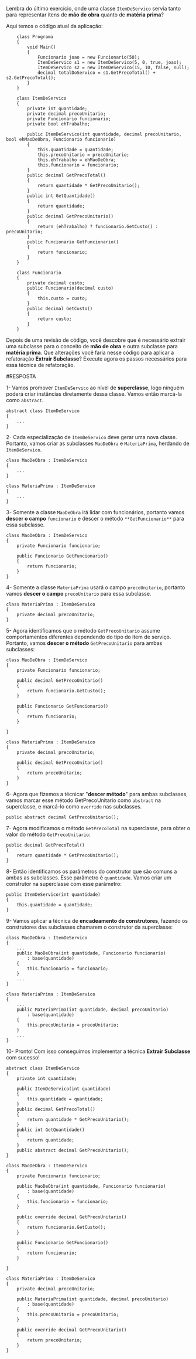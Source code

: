﻿Lembra do último exercício, onde uma classe `ItemDeServico`
servia tanto para representar itens de **mão de obra** quanto de **matéria prima**?

Aqui temos o código atual da aplicação:

```
    class Programa
    {
        void Main()
        {
            Funcionario joao = new Funcionario(50);
            ItemDeServico s1 = new ItemDeServico(5, 0, true, joao);
            ItemDeServico s2 = new ItemDeServico(15, 10, false, null);
            decimal totalDoServico = s1.GetPrecoTotal() + s2.GetPrecoTotal();
        }
    }

    class ItemDeServico
    {
        private int quantidade;
        private decimal precoUnitario;
        private Funcionario funcionario;
        private bool ehTrabalho;

        public ItemDeServico(int quantidade, decimal precoUnitario, bool ehMaoDeObra, Funcionario funcionario)
        {
            this.quantidade = quantidade;
            this.precoUnitario = precoUnitario;
            this.ehTrabalho = ehMaoDeObra;
            this.funcionario = funcionario;
        }
        public decimal GetPrecoTotal()
        {
            return quantidade * GetPrecoUnitario();
        }
        public int GetQuantidade()
        {
            return quantidade;
        }
        public decimal GetPrecoUnitario()
        {
            return (ehTrabalho) ? funcionario.GetCusto() : precoUnitario;
        }
        public Funcionario GetFuncionario()
        {
            return funcionario;
        }
    }

    class Funcionario
    {
        private decimal custo;
        public Funcionario(decimal custo)
        {
            this.custo = custo;
        }
        public decimal GetCusto()
        {
            return custo;
        }
    }
```

Depois de uma revisão de código, você descobre que é necessário extrair uma subclasse para 
o conceito de **mão de obra** e outra subclasse para **matéria prima**.
Que alterações você faria nesse código para aplicar a refatoração **Extrair Subclasse**?
Execute agora os passos necessários para essa técnica de refatoração.

#RESPOSTA

1- Vamos promover `ItemDeServico` ao nível de **superclasse**, logo
ninguém poderá criar instâncias diretamente dessa classe. Vamos então marcá-la como `abstract`.

```
abstract class ItemDeServico
{
    ...
}
```

2- Cada especialização de `ItemDeServico` deve gerar uma nova classe.
Portanto, vamos criar as subclasses `MaoDeObra` e `MateriaPrima`,
herdando de `ItemDeServico`.

```
class MaoDeObra : ItemDeServico
{
    ...
}

class MateriaPrima : ItemDeServico
{
    ...
}
```


3- Somente a classe `MaoDeObra` irá lidar com funcionários,
portanto vamos **descer o campo** `funcionario` e descer o método `**GetFuncionario**`
para essa subclasse.

```
class MaoDeObra : ItemDeServico
{
    private Funcionario funcionario;

    public Funcionario GetFuncionario()
    {
        return funcionario;
    }
}
```

4- Somente a classe `MateriaPrima` usará o campo `precoUnitario`,
portanto vamos **descer o campo** `precoUnitario` para essa subclasse.

```
class MateriaPrima : ItemDeServico
{
    private decimal precoUnitario;
}
```

5- Agora identificamos que o método `GetPrecoUnitario` assume comportamentos
diferentes dependendo do tipo do item de serviço. Portanto, vamos **descer o método**
`GetPrecoUnitario` para ambas subclasses:

```
class MaoDeObra : ItemDeServico
{
    private Funcionario funcionario;

    public decimal GetPrecoUnitario()
    {
        return funcionario.GetCusto();
    }

    public Funcionario GetFuncionario()
    {
        return funcionario;
    }

}

class MateriaPrima : ItemDeServico
{
    private decimal precoUnitario;

    public decimal GetPrecoUnitario()
    {
        return precoUnitario;
    }
} 
```

6- Agora que fizemos a técnicar "**descer método**" para ambas
subclasses, vamos marcar esse método GetPrecoUnitario como `abstract`
na superclasse, e marcá-lo como `override` nas subclasses.

```
public abstract decimal GetPrecoUnitario();
```

7- Agora modificamos o método `GetPrecoTotal` na superclasse,
para obter o valor do método `GetPrecoUnitario`:

```
public decimal GetPrecoTotal()
{
    return quantidade * GetPrecoUnitario();
}
```

8- Então identificamos os parâmetros do construtor que são comuns
a ambas as subclasses. Esse parâmetro é `quantidade`. Vamos criar
um construtor na superclasse com esse parâmetro:

```
public ItemDeServico(int quantidade)
{
    this.quantidade = quantidade;
}
```

9- Vamos aplicar a técnica de **encadeamento de construtores**,
fazendo os construtores das subclasses chamarem o construtor da superclasse:

```
class MaoDeObra : ItemDeServico
{
    ...
    public MaoDeObra(int quantidade, Funcionario funcionario)
        : base(quantidade)
    {
        this.funcionario = funcionario;
    }
    ...
}

class MateriaPrima : ItemDeServico
{
    ...
    public MateriaPrima(int quantidade, decimal precoUnitario)
        : base(quantidade)
    {
        this.precoUnitario = precoUnitario;
    }
    ...
}
```

10- Pronto! Com isso conseguimos implementar a técnica
**Extrair Subclasse** com sucesso!

```
abstract class ItemDeServico
{
    private int quantidade;

    public ItemDeServico(int quantidade)
    {
        this.quantidade = quantidade;
    }
    public decimal GetPrecoTotal()
    {
        return quantidade * GetPrecoUnitario();
    }
    public int GetQuantidade()
    {
        return quantidade;
    }
    public abstract decimal GetPrecoUnitario();
}

class MaoDeObra : ItemDeServico
{
    private Funcionario funcionario;

    public MaoDeObra(int quantidade, Funcionario funcionario)
        : base(quantidade)
    {
        this.funcionario = funcionario;
    }

    public override decimal GetPrecoUnitario()
    {
        return funcionario.GetCusto();
    }

    public Funcionario GetFuncionario()
    {
        return funcionario;
    }

}

class MateriaPrima : ItemDeServico
{
    private decimal precoUnitario;

    public MateriaPrima(int quantidade, decimal precoUnitario)
        : base(quantidade)
    {
        this.precoUnitario = precoUnitario;
    }

    public override decimal GetPrecoUnitario()
    {
        return precoUnitario;
    }
}

```
